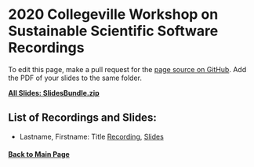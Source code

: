 # 2020 Collegeville Workshop on Sustainable Scientific Software Recordings

To edit this page, make a pull request for the [page source on GitHub](https://github.com/Collegeville/CW20/blob/master/WorkshopResources/Recordings/RecordingList.md).  Add the PDF of your slides to the same folder.

[**All Slides: SlidesBundle.zip**](../SlidesBundle.zip)

## List of Recordings and Slides:

- Lastname, Firstname: Title [Recording](will-be-added-by-staff), [Slides](slides-you-provide.pdf)


#### [Back to Main Page](../../index.md)
